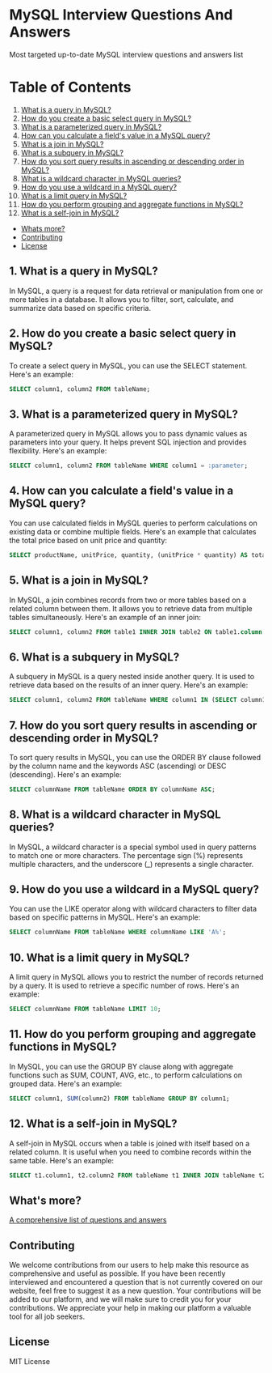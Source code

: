 # MySQL Interview Questions And Answers

Most targeted up-to-date MySQL interview questions and answers list

# Table of Contents

1. [What is a query in MySQL?](#1-what-is-a-query-in-mysql)
2. [How do you create a basic select query in MySQL?](#2-how-do-you-create-a-basic-select-query-in-mysql)
3. [What is a parameterized query in MySQL?](#3-what-is-a-parameterized-query-in-mysql)
4. [How can you calculate a field's value in a MySQL query?](#4-how-can-you-calculate-a-fields-value-in-a-mysql-query)
5. [What is a join in MySQL?](#5-what-is-a-join-in-mysql)
6. [What is a subquery in MySQL?](#6-what-is-a-subquery-in-mysql)
7. [How do you sort query results in ascending or descending order in MySQL?](#7-how-do-you-sort-query-results-in-ascending-or-descending-order-in-mysql)
8. [What is a wildcard character in MySQL queries?](#8-what-is-a-wildcard-character-in-mysql-queries)
9. [How do you use a wildcard in a MySQL query?](#9-how-do-you-use-a-wildcard-in-a-mysql-query)
10. [What is a limit query in MySQL?](#10-what-is-a-limit-query-in-mysql)
11. [How do you perform grouping and aggregate functions in MySQL?](#11-how-do-you-perform-grouping-and-aggregate-functions-in-mysql)
12. [What is a self-join in MySQL?](#12-what-is-a-self-join-in-mysql)
- [Whats more?](#whats-more)
- [Contributing](#contributing)
- [License](#license)

## 1. What is a query in MySQL?

In MySQL, a query is a request for data retrieval or manipulation from one or more tables in a database. It allows you to filter, sort, calculate, and summarize data based on specific criteria.

## 2. How do you create a basic select query in MySQL?

To create a select query in MySQL, you can use the SELECT statement. Here's an example:

```sql
SELECT column1, column2 FROM tableName;
```

## 3. What is a parameterized query in MySQL?

A parameterized query in MySQL allows you to pass dynamic values as parameters into your query. It helps prevent SQL injection and provides flexibility. Here's an example:

```sql
SELECT column1, column2 FROM tableName WHERE column1 = :parameter;
```

## 4. How can you calculate a field's value in a MySQL query?

You can use calculated fields in MySQL queries to perform calculations on existing data or combine multiple fields. Here's an example that calculates the total price based on unit price and quantity:

```sql
SELECT productName, unitPrice, quantity, (unitPrice * quantity) AS totalPrice FROM tableName;
```

## 5. What is a join in MySQL?

In MySQL, a join combines records from two or more tables based on a related column between them. It allows you to retrieve data from multiple tables simultaneously. Here's an example of an inner join:

```sql
SELECT column1, column2 FROM table1 INNER JOIN table2 ON table1.column = table2.column;
```

## 6. What is a subquery in MySQL?

A subquery in MySQL is a query nested inside another query. It is used to retrieve data based on the results of an inner query. Here's an example:

```sql
SELECT column1, column2 FROM tableName WHERE column1 IN (SELECT column1 FROM subTable);
```

## 7. How do you sort query results in ascending or descending order in MySQL?

To sort query results in MySQL, you can use the ORDER BY clause followed by the column name and the keywords ASC (ascending) or DESC (descending). Here's an example:

```sql
SELECT columnName FROM tableName ORDER BY columnName ASC;
```

## 8. What is a wildcard character in MySQL queries?

In MySQL, a wildcard character is a special symbol used in query patterns to match one or more characters. The percentage sign (%) represents multiple characters, and the underscore (_) represents a single character.

## 9. How do you use a wildcard in a MySQL query?

You can use the LIKE operator along with wildcard characters to filter data based on specific patterns in MySQL. Here's an example:

```sql
SELECT columnName FROM tableName WHERE columnName LIKE 'A%';
```

## 10. What is a limit query in MySQL?

A limit query in MySQL allows you to restrict the number of records returned by a query. It is used to retrieve a specific number of rows. Here's an example:

```sql
SELECT columnName FROM tableName LIMIT 10;
```

## 11. How do you perform grouping and aggregate functions in MySQL?

In MySQL, you can use the GROUP BY clause along with aggregate functions such as SUM, COUNT, AVG, etc., to perform calculations on grouped data. Here's an example:

```sql
SELECT column1, SUM(column2) FROM tableName GROUP BY column1;
```

## 12. What is a self-join in MySQL?

A self-join in MySQL occurs when a table is joined with itself based on a related column. It is useful when you need to combine records within the same table. Here's an example:

```sql
SELECT t1.column1, t2.column2 FROM tableName t1 INNER JOIN tableName t2 ON t1.column = t2.column;
```

## What's more?
<a href="https://interviewplus.ai/database-administration/mysql/questions">A comprehensive list of questions and answers</a>

## Contributing
We welcome contributions from our users to help make this resource as comprehensive and useful as possible. If you have been recently interviewed and encountered a question that is not currently covered on our website, feel free to suggest it as a new question. Your contributions will be added to our platform, and we will make sure to credit you for your contributions. We appreciate your help in making our platform a valuable tool for all job seekers.

## License
MIT License
